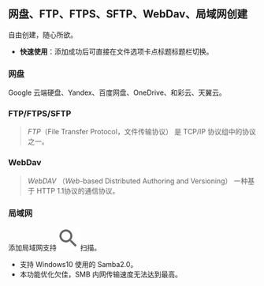 ## 网盘、FTP、FTPS、SFTP、WebDav、局域网创建
自由创建，随心所欲。

* **快速使用**：添加成功后可直接在文件选项卡点标题标题栏切换。

### 网盘

Google 云端硬盘、Yandex、百度网盘、OneDrive、和彩云、天翼云。

### FTP/FTPS/SFTP

> *FTP*（File Transfer Protocol，文件传输协议） 是 TCP/IP 协议组中的协议之一。

### WebDav

> *WebDAV* （*Web*-based Distributed Authoring and Versioning） 一种基于 HTTP 1.1协议的通信协议。

### 局域网

添加局域网支持![toolbar_search](../assets/toolbar_search.png)扫描。

* 支持 Windows10 使用的 Samba2.0。
* 本功能优化欠佳，SMB 内网传输速度无法达到最高。